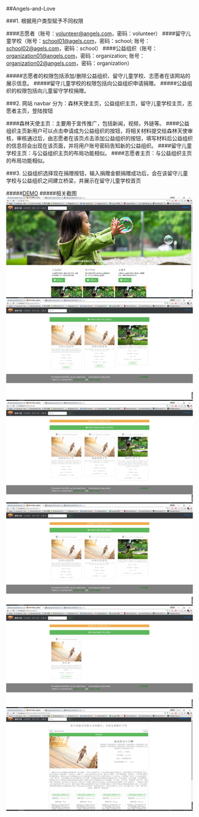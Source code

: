 ##Angels-and-Love

###1. 根据用户类型赋予不同权限

####志愿者（账号：volunteer@angels.com，密码：volunteer）
####留守儿童学校（账号：school01@agels.com，密码：school; 账号：school02@agels.com，密码：school）
####公益组织（账号：organization01@angels.com，密码：organization; 账号：organization02@angels.com，密码：organization）

#####志愿者的权限包括添加/删除公益组织、留守儿童学校、志愿者在该网站的展示信息。
#####留守儿童学校的权限包括向公益组织申请捐赠。
#####公益组织的权限包括向儿童留守学校捐赠。


###2. 网站 navbar 分为：森林天使主页，公益组织主页，留守儿童学校主页，志愿者主页，登陆按钮

####森林天使主页：主要用于宣传推广，包括新闻，视频，外链等。
####公益组织主页新用户可以点击申请成为公益组织的按钮，将相关材料提交给森林天使审核，审核通过后，由志愿者在该页点击添加公益组织的按钮，填写材料后公益组织的信息将会出现在该页面，并将用户账号密码告知新的公益组织。
####留守儿童学校主页：与公益组织主页的布局功能相似。
####志愿者主页：与公益组织主页的布局功能相似。


###3. 公益组织选择现在捐赠按钮，输入捐赠金额捐赠成功后，会在该留守儿童学校与公益组织之间建立桥梁，并展示在留守儿童学校首页

#####<a href="http://v.youku.com/v_show/id_XMTY1OTc5MzI5Mg==.html#paction">DEMO</a>
#####相关截图
<img src="code/public/snapshot/home.png">
<img src="code/public/snapshot/org.png">
<img src="code/public/snapshot/org-school.png">
<img src="code/public/snapshot/org-volunteer.png">
<img src="code/public/snapshot/vol-volunteer.png">
<img src="code/public/snapshot/donate.png">


